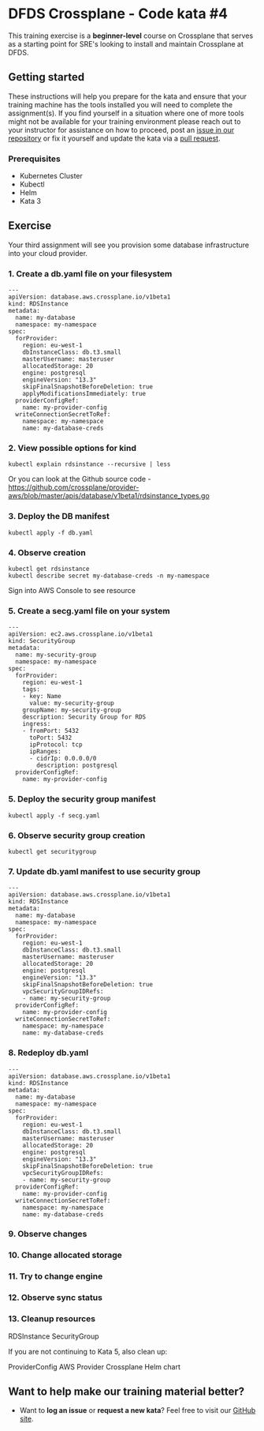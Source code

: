 DFDS Crossplane - Code kata #4
======================================

This training exercise is a **beginner-level** course on Crossplane that serves as a starting point for SRE's looking to install and maintain Crossplane at DFDS.

## Getting started
These instructions will help you prepare for the kata and ensure that your training machine has the tools installed you will need to complete the assignment(s). If you find yourself in a situation where one of more tools might not be available for your training environment please reach out to your instructor for assistance on how to proceed, post an [issue in our repository](https://github.com/dfds/dojo/issues) or fix it yourself and update the kata via a [pull request](https://github.com/dfds/dojo/pulls).

### Prerequisites
* Kubernetes Cluster
* Kubectl
* Helm
* Kata 3

## Exercise
Your third assignment will see you provision some database infrastructure into your cloud provider. 


### 1. Create a db.yaml file on your filesystem

```
---
apiVersion: database.aws.crossplane.io/v1beta1
kind: RDSInstance
metadata:
  name: my-database
  namespace: my-namespace
spec:
  forProvider:
    region: eu-west-1
    dbInstanceClass: db.t3.small
    masterUsername: masteruser
    allocatedStorage: 20
    engine: postgresql
    engineVersion: "13.3"
    skipFinalSnapshotBeforeDeletion: true
    applyModificationsImmediately: true
  providerConfigRef:
    name: my-provider-config
  writeConnectionSecretToRef:
    namespace: my-namespace
    name: my-database-creds
```

### 2. View possible options for kind

```
kubectl explain rdsinstance --recursive | less
```

Or you can look at the Github source code - https://github.com/crossplane/provider-aws/blob/master/apis/database/v1beta1/rdsinstance_types.go

### 3. Deploy the DB manifest

```
kubectl apply -f db.yaml
```

### 4. Observe creation
```
kubectl get rdsinstance
kubectl describe secret my-database-creds -n my-namespace
```

Sign into AWS Console to see resource

### 5. Create a secg.yaml file on your system

```
---
apiVersion: ec2.aws.crossplane.io/v1beta1
kind: SecurityGroup
metadata:
  name: my-security-group
  namespace: my-namespace
spec:
  forProvider:
    region: eu-west-1
    tags:
    - key: Name
      value: my-security-group
    groupName: my-security-group
    description: Security Group for RDS
    ingress: 
    - fromPort: 5432
      toPort: 5432
      ipProtocol: tcp
      ipRanges:
      - cidrIp: 0.0.0.0/0
        description: postgresql
  providerConfigRef:
    name: my-provider-config
```

### 5. Deploy the security group manifest

```
kubectl apply -f secg.yaml
```

### 6. Observe security group creation

```
kubectl get securitygroup
```

### 7. Update db.yaml manifest to use security group

```
---
apiVersion: database.aws.crossplane.io/v1beta1
kind: RDSInstance
metadata:
  name: my-database
  namespace: my-namespace
spec:
  forProvider:
    region: eu-west-1
    dbInstanceClass: db.t3.small
    masterUsername: masteruser
    allocatedStorage: 20
    engine: postgresql
    engineVersion: "13.3"
    skipFinalSnapshotBeforeDeletion: true
    vpcSecurityGroupIDRefs:
    - name: my-security-group
  providerConfigRef:
    name: my-provider-config
  writeConnectionSecretToRef:
    namespace: my-namespace
    name: my-database-creds
```

### 8. Redeploy db.yaml
```
---
apiVersion: database.aws.crossplane.io/v1beta1
kind: RDSInstance
metadata:
  name: my-database
  namespace: my-namespace
spec:
  forProvider:
    region: eu-west-1
    dbInstanceClass: db.t3.small
    masterUsername: masteruser
    allocatedStorage: 20
    engine: postgresql
    engineVersion: "13.3"
    skipFinalSnapshotBeforeDeletion: true
    vpcSecurityGroupIDRefs:
    - name: my-security-group
  providerConfigRef:
    name: my-provider-config
  writeConnectionSecretToRef:
    namespace: my-namespace
    name: my-database-creds
```

### 9. Observe changes

### 10. Change allocated storage

### 11. Try to change engine

### 12. Observe sync status

### 13. Cleanup resources

RDSInstance
SecurityGroup

If you are not continuing to Kata 5, also clean up:

ProviderConfig
AWS Provider
Crossplane Helm chart

## Want to help make our training material better?
 * Want to **log an issue** or **request a new kata**? Feel free to visit our [GitHub site](https://github.com/dfds/dojo/issues).